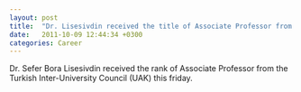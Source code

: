 ```yaml
---
layout: post
title:  "Dr. Lisesivdin received the title of Associate Professor from UAK"
date:   2011-10-09 12:44:34 +0300
categories: Career
---
```


Dr. Sefer Bora Lisesivdin received the rank of Associate Professor from the Turkish Inter-University Council (UAK) this friday.